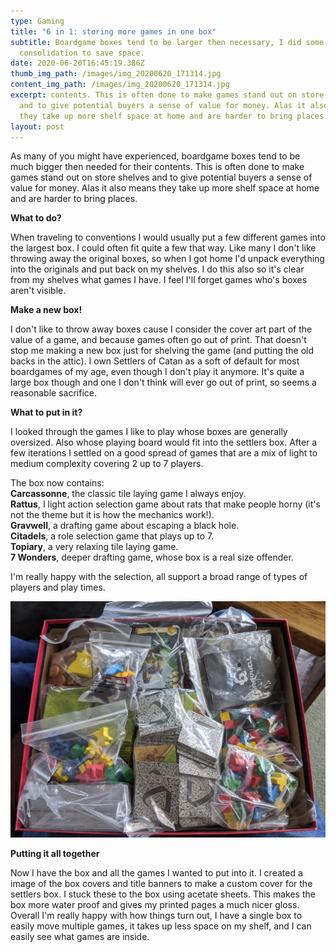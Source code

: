 ```yaml
---
type: Gaming
title: "6 in 1: storing more games in one box"
subtitle: Boardgame boxes tend to be larger then necessary, I did some
  consolidation to save space.
date: 2020-06-20T16:45:19.386Z
thumb_img_path: /images/img_20200620_171314.jpg
content_img_path: /images/img_20200620_171314.jpg
excerpt: contents. This is often done to make games stand out on store shelves
  and to give potential buyers a sense of value for money. Alas it also means
  they take up more shelf space at home and are harder to bring places.
layout: post
---
```

As many of you might have experienced, boardgame boxes tend to be much bigger then needed for their contents. This is often done to make games stand out on store shelves and to give potential buyers a sense of value for money. Alas it also means they take up more shelf space at home and are harder to bring places.

**What to do?**

When traveling to conventions I would usually put a few different games into the largest box. I could often fit quite a few that way. Like many I don't like throwing away the original boxes, so when I got home I'd unpack everything into the originals and put back on my shelves. I do this also so it's clear from my shelves what games I have. I feel I'll forget games who's boxes aren't visible.

**Make a new box!**

I don't like to throw away boxes cause I consider the cover art part of the value of a game, and because games often go out of print. That doesn't stop me making a new box just for shelving the game (and putting the old backs in the attic). I own Settlers of Catan as a soft of default for most boardgames of my age, even though I don't play it anymore. It's quite a large box though and one I don't think will ever go out of print, so seems a reasonable sacrifice.

**What to put in it?**

I looked through the games I like to play whose boxes are generally oversized. Also whose playing board would fit into the settlers box. After a few iterations I settled on a good spread of games that are a mix of light to medium complexity covering 2 up to 7 players. 

The box now contains:  
**Carcassonne**, the classic tile laying game I always enjoy.\
**Rattus**, I light action selection game about rats that make people horny (it's not the theme but it is how the mechanics work!).\
**Gravwell**, a drafting game about escaping a black hole.\
**Citadels**, a role selection game that plays up to 7.\
**Topiary**, a very relaxing tile laying game.\
**7 Wonders**, deeper drafting game, whose box is a real size offender.    

I'm really happy with the selection, all support a broad range of types of players and play times.

![](/images/img_20200620_171250.jpg)

**Putting it all together**

Now I have the box and all the games I wanted to put into it. I created a image of the box covers and title banners to make a custom cover for the settlers box. I stuck these to the box using acetate sheets. This makes the box more water proof and gives my printed pages a much nicer gloss. Overall I'm really happy with how things turn out, I have a single box to easily move multiple games, it takes up less space on my shelf, and I can easily see what games are inside.
